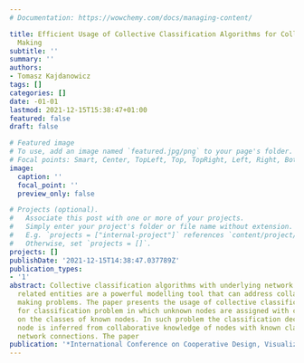 ```yaml
---
# Documentation: https://wowchemy.com/docs/managing-content/

title: Efficient Usage of Collective Classification Algorithms for Collaborative Decision
  Making
subtitle: ''
summary: ''
authors:
- Tomasz Kajdanowicz
tags: []
categories: []
date: -01-01
lastmod: 2021-12-15T15:38:47+01:00
featured: false
draft: false

# Featured image
# To use, add an image named `featured.jpg/png` to your page's folder.
# Focal points: Smart, Center, TopLeft, Top, TopRight, Left, Right, BottomLeft, Bottom, BottomRight.
image:
  caption: ''
  focal_point: ''
  preview_only: false

# Projects (optional).
#   Associate this post with one or more of your projects.
#   Simply enter your project's folder or file name without extension.
#   E.g. `projects = ["internal-project"]` references `content/project/deep-learning/index.md`.
#   Otherwise, set `projects = []`.
projects: []
publishDate: '2021-12-15T14:38:47.037789Z'
publication_types:
- '1'
abstract: Collective classification algorithms with underlying network structure of
  related entities are a powerful modelling tool that can address collaborative decision
  making problems. The paper presents the usage of collective classification algorithms
  for classification problem in which unknown nodes are assigned with classes based
  on the classes of known nodes. In such problem the classification decision for particular
  node is inferred from collaborative knowledge of nodes with known classes and underlying
  network connections. The paper
publication: '*International Conference on Cooperative Design, Visualization and Engineering*'
---
```

